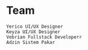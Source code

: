# Team 
`Yerico UI/UX Designer`<br/>
`Keyza UI/UX Designer`<br/>
`Vebrian Fullstack Developerr`<br/>
`Adzin Sistem Pakar`
